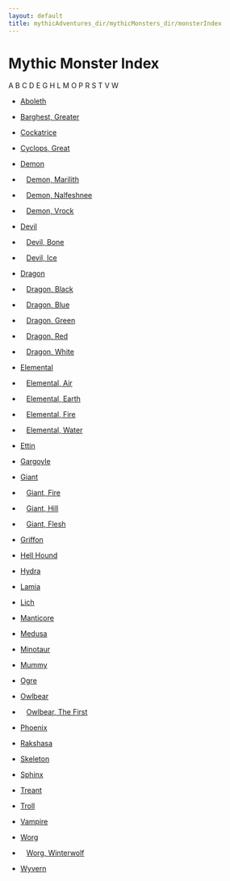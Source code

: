 ```yaml
---
layout: default
title: mythicAdventures_dir/mythicMonsters_dir/monsterIndex
---
```

# Mythic Monster Index

A B C D E G H L M O P R S T V W

- [Aboleth](../mythicAdventures_dir/mythicMonsters_dir/aboleth)

- [Barghest, Greater](../mythicAdventures_dir/mythicMonsters_dir/barghest)

- [Cockatrice](../mythicAdventures_dir/mythicMonsters_dir/cockatrice)
- [Cyclops, Great](../mythicAdventures_dir/mythicMonsters_dir/cyclops)

- [Demon](../mythicAdventures_dir/mythicMonsters_dir/demons)
-    [Demon, Marilith](../mythicAdventures_dir/mythicMonsters_dir/demons#_demon-marilith)
-    [Demon, Nalfeshnee](../mythicAdventures_dir/mythicMonsters_dir/demons#_demon-nalfeshnee)
-    [Demon, Vrock](../mythicAdventures_dir/mythicMonsters_dir/demons#_demon-vrock)
- [Devil](../mythicAdventures_dir/mythicMonsters_dir/devils)
-    [Devil, Bone](../mythicAdventures_dir/mythicMonsters_dir/devils#_devil-bone)
-    [Devil, Ice](../mythicAdventures_dir/mythicMonsters_dir/devils#_devil-ice)
- [Dragon](../mythicAdventures_dir/mythicMonsters_dir/dragons)
-    [Dragon, Black](../mythicAdventures_dir/mythicMonsters_dir/dragons#_dragon-black)
-    [Dragon, Blue](../mythicAdventures_dir/mythicMonsters_dir/dragons#_dragon-blue)
-    [Dragon, Green](../mythicAdventures_dir/mythicMonsters_dir/dragons#_dragon-green)
-    [Dragon, Red](../mythicAdventures_dir/mythicMonsters_dir/dragons#_dragon-red)
-    [Dragon, White](../mythicAdventures_dir/mythicMonsters_dir/dragons#_dragon-white)

- [Elemental](../mythicAdventures_dir/mythicMonsters_dir/elementals)
-    [Elemental, Air](../mythicAdventures_dir/mythicMonsters_dir/elementals#_elemental-air)
-    [Elemental, Earth](../mythicAdventures_dir/mythicMonsters_dir/elementals#_elemental-earth)
-    [Elemental, Fire](../mythicAdventures_dir/mythicMonsters_dir/elementals#_elemental-fire)
-    [Elemental, Water](../mythicAdventures_dir/mythicMonsters_dir/elementals#_elemental-water)
- [Ettin](../mythicAdventures_dir/mythicMonsters_dir/ettin)

- [Gargoyle](../mythicAdventures_dir/mythicMonsters_dir/gargoyle)
- [Giant](../mythicAdventures_dir/mythicMonsters_dir/giants)
-    [Giant, Fire](../mythicAdventures_dir/mythicMonsters_dir/giants#_giant-fire)
-    [Giant, Hill](../mythicAdventures_dir/mythicMonsters_dir/giants#_giant-hill)
-    [Giant, Flesh](../mythicAdventures_dir/mythicMonsters_dir/giants#_giant-flesh)
- [Griffon](../mythicAdventures_dir/mythicMonsters_dir/griffon)

- [Hell Hound](../mythicAdventures_dir/mythicMonsters_dir/hellHound)
- [Hydra](../mythicAdventures_dir/mythicMonsters_dir/hydra)

- [Lamia](../mythicAdventures_dir/mythicMonsters_dir/lamia)
- [Lich](../mythicAdventures_dir/mythicMonsters_dir/lich)

- [Manticore](../mythicAdventures_dir/mythicMonsters_dir/manticore)
- [Medusa](../mythicAdventures_dir/mythicMonsters_dir/medusa)
- [Minotaur](../mythicAdventures_dir/mythicMonsters_dir/minotaur)
- [Mummy](../mythicAdventures_dir/mythicMonsters_dir/mummy)

- [Ogre](../mythicAdventures_dir/mythicMonsters_dir/ogre)
- [Owlbear](../mythicAdventures_dir/mythicMonsters_dir/owlbear)
-    [Owlbear, The First](../mythicAdventures_dir/mythicMonsters_dir/owlbear#_owlbear-the-first)

- [Phoenix](../mythicAdventures_dir/mythicMonsters_dir/phoenix)

- [Rakshasa](../mythicAdventures_dir/mythicMonsters_dir/rakshasa)

- [Skeleton](../mythicAdventures_dir/mythicMonsters_dir/skeleton)
- [Sphinx](../mythicAdventures_dir/mythicMonsters_dir/sphinx)

- [Treant](../mythicAdventures_dir/mythicMonsters_dir/treant)
- [Troll](../mythicAdventures_dir/mythicMonsters_dir/troll)

- [Vampire](../mythicAdventures_dir/mythicMonsters_dir/vampire)

- [Worg](../mythicAdventures_dir/mythicMonsters_dir/worg)
-    [Worg, Winterwolf](../mythicAdventures_dir/mythicMonsters_dir/worg#_worg-winterwolf)
- [Wyvern](../mythicAdventures_dir/mythicMonsters_dir/wyvern)

